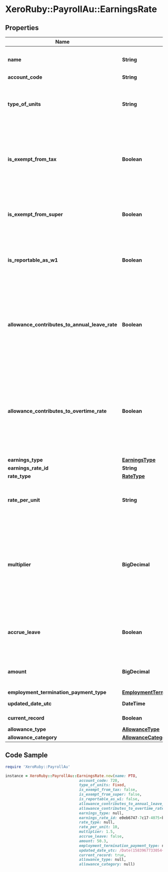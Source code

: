 # XeroRuby::PayrollAu::EarningsRate

## Properties

Name | Type | Description | Notes
------------ | ------------- | ------------- | -------------
**name** | **String** | Name of the earnings rate (max length &#x3D; 100) | [optional] 
**account_code** | **String** | See Accounts | [optional] 
**type_of_units** | **String** | Type of units used to record earnings (max length &#x3D; 50). Only When RateType is RATEPERUNIT | [optional] 
**is_exempt_from_tax** | **Boolean** | Most payments are subject to tax, so you should only set this value if you are sure that a payment is exempt from PAYG withholding | [optional] 
**is_exempt_from_super** | **Boolean** | See the ATO website for details of which payments are exempt from SGC | [optional] 
**is_reportable_as_w1** | **Boolean** | Boolean to determine if the earnings rate is reportable or exempt from W1 | [optional] 
**allowance_contributes_to_annual_leave_rate** | **Boolean** | Boolean to determine if the allowance earnings rate contributes towards annual leave rate. Only applicable if EarningsType is ALLOWANCE and RateType is RATEPERUNIT | [optional] 
**allowance_contributes_to_overtime_rate** | **Boolean** | Boolean to determine if the allowance earnings rate contributes towards overtime allowance rate. Only applicable if EarningsType is ALLOWANCE and RateType is RATEPERUNIT | [optional] 
**earnings_type** | [**EarningsType**](EarningsType.md) |  | [optional] 
**earnings_rate_id** | **String** | Xero identifier | [optional] 
**rate_type** | [**RateType**](RateType.md) |  | [optional] 
**rate_per_unit** | **String** | Default rate per unit (optional). Only applicable if RateType is RATEPERUNIT. | [optional] 
**multiplier** | **BigDecimal** | This is the multiplier used to calculate the rate per unit, based on the employee’s ordinary earnings rate. For example, for time and a half enter 1.5. Only applicable if RateType is MULTIPLE | [optional] 
**accrue_leave** | **Boolean** | Indicates that this earnings rate should accrue leave. Only applicable if RateType is MULTIPLE | [optional] 
**amount** | **BigDecimal** | Optional Amount for FIXEDAMOUNT RateType EarningsRate | [optional] 
**employment_termination_payment_type** | [**EmploymentTerminationPaymentType**](EmploymentTerminationPaymentType.md) |  | [optional] 
**updated_date_utc** | **DateTime** | Last modified timestamp | [optional] 
**current_record** | **Boolean** | Is the current record | [optional] 
**allowance_type** | [**AllowanceType**](AllowanceType.md) |  | [optional] 
**allowance_category** | [**AllowanceCategory**](AllowanceCategory.md) |  | [optional] 

## Code Sample

```ruby
require 'XeroRuby::PayrollAu'

instance = XeroRuby::PayrollAu::EarningsRate.new(name: PTO,
                                 account_code: 720,
                                 type_of_units: Fixed,
                                 is_exempt_from_tax: false,
                                 is_exempt_from_super: false,
                                 is_reportable_as_w1: false,
                                 allowance_contributes_to_annual_leave_rate: false,
                                 allowance_contributes_to_overtime_rate: false,
                                 earnings_type: null,
                                 earnings_rate_id: e0eb6747-7c17-4075-b804-989f8d4e5d39,
                                 rate_type: null,
                                 rate_per_unit: 10,
                                 multiplier: 1.5,
                                 accrue_leave: false,
                                 amount: 50.3,
                                 employment_termination_payment_type: null,
                                 updated_date_utc: /Date(1583967733054+0000)/,
                                 current_record: true,
                                 allowance_type: null,
                                 allowance_category: null)
```


